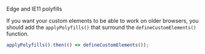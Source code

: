 
Edge and IE11 polyfills

If you want your custom elements to be able to work on older browsers, you should add the
`applyPolyfills()` that surround the `defineCustomElements()` function.

```js
applyPolyfills().then(() => defineCustomElements());
```
